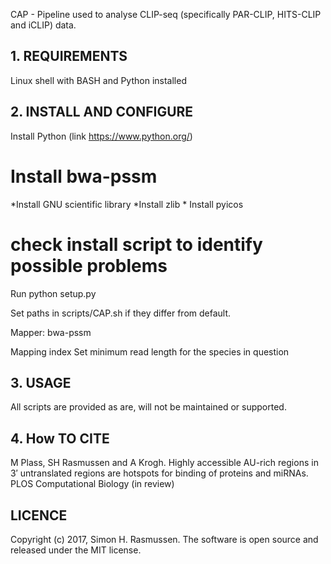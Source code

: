 CAP - Pipeline used to analyse CLIP-seq (specifically PAR-CLIP, HITS-CLIP and iCLIP) data.  

## 1. REQUIREMENTS
Linux shell with BASH and Python installed

## 2. INSTALL AND CONFIGURE
Install Python (link https://www.python.org/)

# Install bwa-pssm
*Install GNU scientific library
*Install zlib
*
Install pyicos

# check install script to identify possible problems
Run python setup.py

Set paths in scripts/CAP.sh if they differ from default.

Mapper:
bwa-pssm

Mapping index
Set minimum read length for the species in question


## 3. USAGE
All scripts are provided as are, will not be maintained or supported.

## 4. How TO CITE

M Plass, SH Rasmussen and A Krogh. Highly accessible AU-rich regions in 3′ untranslated regions are hotspots for binding of proteins and miRNAs. PLOS Computational Biology (in review)

## LICENCE
Copyright (c) 2017, Simon H. Rasmussen. The software is open source and released under the MIT license.